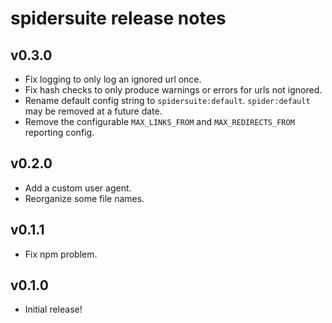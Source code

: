 spidersuite release notes
=========================

v0.3.0
-----
* Fix logging to only log an ignored url once.
* Fix hash checks to only produce warnings or errors for urls not ignored.
* Rename default config string to `spidersuite:default`.  `spider:default` may be removed at a future date.
* Remove the configurable `MAX_LINKS_FROM` and `MAX_REDIRECTS_FROM` reporting config.

v0.2.0
-----
* Add a custom user agent.
* Reorganize some file names.

v0.1.1
-----
* Fix npm problem.

v0.1.0
-----
* Initial release!
